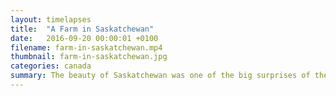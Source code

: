 ```yaml
---
layout: timelapses
title:  "A Farm in Saskatchewan"
date:   2016-09-20 00:00:01 +0100
filename: farm-in-saskatchewan.mp4
thumbnail: farm-in-saskatchewan.jpg
categories: canada
summary: The beauty of Saskatchewan was one of the big surprises of the trip for me. The huge plains lead to vast skies, and nature can put up a real show when the weather starts to act up. This was just one of the many farms that ran alongside the highways of Sasksatchewan.
---
```

